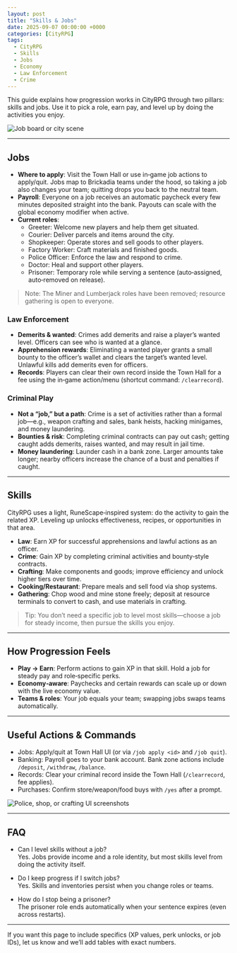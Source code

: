 ```yaml
---
layout: post
title: "Skills & Jobs"
date: 2025-09-07 00:00:00 +0000
categories: [CityRPG]
tags:
  - CityRPG
  - Skills
  - Jobs
  - Economy
  - Law Enforcement
  - Crime
---
```


This guide explains how progression works in CityRPG through two pillars: skills and jobs. Use it to pick a role, earn pay, and level up by doing the activities you enjoy.

![Job board or city scene](https://placehold.co/600x400?text=Placeholder&format=svg)

---

## Jobs

- **Where to apply**: Visit the Town Hall or use in‑game job actions to apply/quit. Jobs map to Brickadia teams under the hood, so taking a job also changes your team; quitting drops you back to the neutral team.
- **Payroll**: Everyone on a job receives an automatic paycheck every few minutes deposited straight into the bank. Payouts can scale with the global economy modifier when active.
- **Current roles**:
  - Greeter: Welcome new players and help them get situated.
  - Courier: Deliver parcels and items around the city.
  - Shopkeeper: Operate stores and sell goods to other players.
  - Factory Worker: Craft materials and finished goods.
  - Police Officer: Enforce the law and respond to crime.
  - Doctor: Heal and support other players.
  - Prisoner: Temporary role while serving a sentence (auto‑assigned, auto‑removed on release).

> Note: The Miner and Lumberjack roles have been removed; resource gathering is open to everyone.

### Law Enforcement

- **Demerits & wanted**: Crimes add demerits and raise a player’s wanted level. Officers can see who is wanted at a glance.
- **Apprehension rewards**: Eliminating a wanted player grants a small bounty to the officer’s wallet and clears the target’s wanted level. Unlawful kills add demerits even for officers.
- **Records**: Players can clear their own record inside the Town Hall for a fee using the in‑game action/menu (shortcut command: `/clearrecord`).

### Criminal Play

- **Not a “job,” but a path**: Crime is a set of activities rather than a formal job—e.g., weapon crafting and sales, bank heists, hacking minigames, and money laundering.
- **Bounties & risk**: Completing criminal contracts can pay out cash; getting caught adds demerits, raises wanted, and may result in jail time.
- **Money laundering**: Launder cash in a bank zone. Larger amounts take longer; nearby officers increase the chance of a bust and penalties if caught.

---

## Skills

CityRPG uses a light, RuneScape‑inspired system: do the activity to gain the related XP. Leveling up unlocks effectiveness, recipes, or opportunities in that area.

- **Law**: Earn XP for successful apprehensions and lawful actions as an officer.
- **Crime**: Gain XP by completing criminal activities and bounty‑style contracts.
- **Crafting**: Make components and goods; improve efficiency and unlock higher tiers over time.
- **Cooking/Restaurant**: Prepare meals and sell food via shop systems.
- **Gathering**: Chop wood and mine stone freely; deposit at resource terminals to convert to cash, and use materials in crafting.

> Tip: You don’t need a specific job to level most skills—choose a job for steady income, then pursue the skills you enjoy.

---

## How Progression Feels

- **Play → Earn**: Perform actions to gain XP in that skill. Hold a job for steady pay and role‑specific perks.
- **Economy‑aware**: Paychecks and certain rewards can scale up or down with the live economy value.
- **Teams & roles**: Your job equals your team; swapping jobs swaps teams automatically.

---

## Useful Actions & Commands

- Jobs: Apply/quit at Town Hall UI (or via `/job apply <id>` and `/job quit`).
- Banking: Payroll goes to your bank account. Bank zone actions include `/deposit`, `/withdraw`, `/balance`.
- Records: Clear your criminal record inside the Town Hall (`/clearrecord`, fee applies).
- Purchases: Confirm store/weapon/food buys with `/yes` after a prompt.

![Police, shop, or crafting UI screenshots](https://placehold.co/600x400?text=Placeholder&format=svg)

---

## FAQ

- Can I level skills without a job?  
  Yes. Jobs provide income and a role identity, but most skills level from doing the activity itself.

- Do I keep progress if I switch jobs?  
  Yes. Skills and inventories persist when you change roles or teams.

- How do I stop being a prisoner?  
  The prisoner role ends automatically when your sentence expires (even across restarts).

---

If you want this page to include specifics (XP values, perk unlocks, or job IDs), let us know and we’ll add tables with exact numbers.

